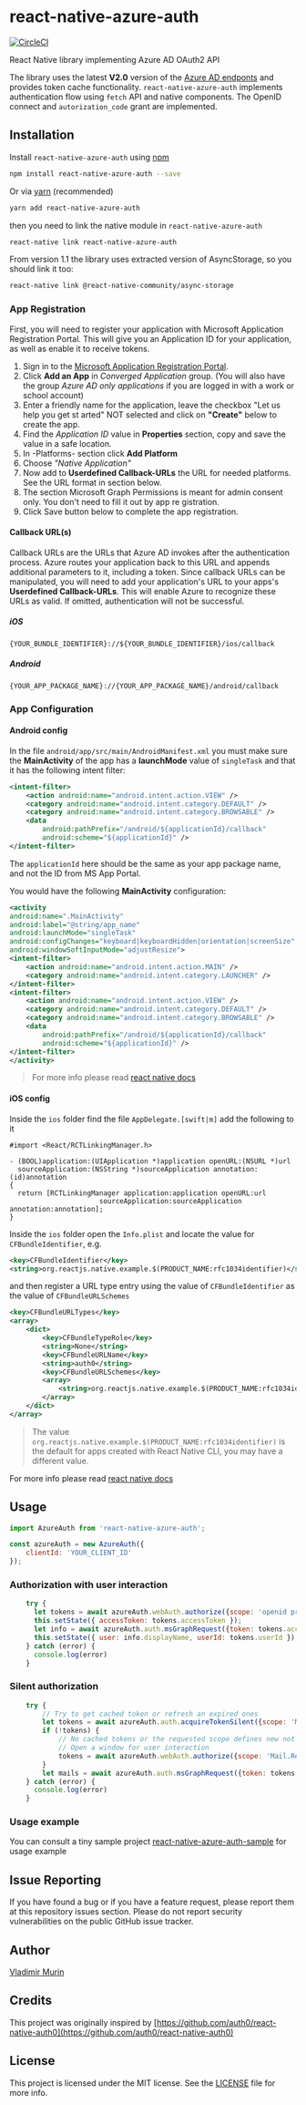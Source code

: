 # react-native-azure-auth

[![CircleCI](https://circleci.com/gh/vmurin/react-native-azure-auth.svg?style=svg)](https://circleci.com/gh/vmurin/react-native-azure-auth)

React Native library implementing Azure AD OAuth2 API

The library uses the latest __V2.0__ version of the [Azure AD endponts](https://docs.microsoft.com/en-us/azure/active-directory/develop/active-directory-v2-compare) and provides token cache functionality.
`react-native-azure-auth` implements authentication flow using `fetch` API and native components.
The OpenID connect and `autorization_code` grant are implemented.

## Installation

Install `react-native-azure-auth` using [npm](https://www.npmjs.com)

```bash
npm install react-native-azure-auth --save
```

Or via [yarn](https://yarnpkg.com/) (recommended)

```bash
yarn add react-native-azure-auth
```

then you need to link the native module in `react-native-azure-auth`

```bash
react-native link react-native-azure-auth
```

From version 1.1 the library uses extracted version of AsyncStorage, so you should link it too:

```bash
react-native link @react-native-community/async-storage
```

### App Registration

First, you will need to register your application with Microsoft Application Registration Portal. This will give you an Application ID for your application, as well as enable it to receive tokens.

1. Sign in to the [Microsoft Application Registration Portal](https://apps.dev.microsoft.com/).
1. Click **Add an App** in _Converged Application_ group. (You will also have the group _Azure AD only applications_ if you are logged in with a work or school account)
1. Enter a friendly name for the application, leave the checkbox "Let us help you get st arted" NOT selected and click on **"Create"** below to create the app.
1. Find the _Application ID_ value in **Properties** section, copy and save the value in a safe location.
1. In -Platforms- section click **Add Platform**
1. Choose _"Native Application"_
1. Now add to **Userdefined Callback-URLs** the URL for needed platforms. See the URL format in section below.
1. The section Microsoft Graph Permissions is meant for admin consent only. You don't need to fill it out by app re gistration.
1. Click Save button below to complete the app registration.

#### Callback URL(s)

Callback URLs are the URLs that Azure AD invokes after the authentication process. Azure routes your application back to this URL and appends additional parameters to it, including a token. Since callback URLs can be manipulated, you will need to add your application's URL to your apps's **Userdefined Callback-URLs**. This will enable Azure to recognize these URLs as valid. If omitted, authentication will not be successful.

##### iOS

```text
{YOUR_BUNDLE_IDENTIFIER}://${YOUR_BUNDLE_IDENTIFIER}/ios/callback
```

##### Android

```text
{YOUR_APP_PACKAGE_NAME}://{YOUR_APP_PACKAGE_NAME}/android/callback
```

### App Configuration

#### Android config

In the file `android/app/src/main/AndroidManifest.xml` you must make sure the **MainActivity** of the app has a **launchMode** value of `singleTask` and that it has the following intent filter:

```xml
<intent-filter>
    <action android:name="android.intent.action.VIEW" />
    <category android:name="android.intent.category.DEFAULT" />
    <category android:name="android.intent.category.BROWSABLE" />
    <data
        android:pathPrefix="/android/${applicationId}/callback"
        android:scheme="${applicationId}" />
</intent-filter>
```

The `applicationId` here should be the same as your app package name, and not the ID from MS App Portal.

You would have the following **MainActivity**  configuration:

```xml
<activity
android:name=".MainActivity"
android:label="@string/app_name"
android:launchMode="singleTask"
android:configChanges="keyboard|keyboardHidden|orientation|screenSize"
android:windowSoftInputMode="adjustResize">
<intent-filter>
    <action android:name="android.intent.action.MAIN" />
    <category android:name="android.intent.category.LAUNCHER" />
</intent-filter>
<intent-filter>
    <action android:name="android.intent.action.VIEW" />
    <category android:name="android.intent.category.DEFAULT" />
    <category android:name="android.intent.category.BROWSABLE" />
    <data
        android:pathPrefix="/android/${applicationId}/callback"
        android:scheme="${applicationId}" />
</intent-filter>
</activity>
```

> For more info please read [react native docs](https://facebook.github.io/react-native/docs/linking.html)

#### iOS config

Inside the `ios` folder find the file `AppDelegate.[swift|m]` add the following to it

```objc
#import <React/RCTLinkingManager.h>

- (BOOL)application:(UIApplication *)application openURL:(NSURL *)url
  sourceApplication:(NSString *)sourceApplication annotation:(id)annotation
{
  return [RCTLinkingManager application:application openURL:url
                      sourceApplication:sourceApplication annotation:annotation];
}
```

Inside the `ios` folder open the `Info.plist` and locate the value for `CFBundleIdentifier`, e.g.

```xml
<key>CFBundleIdentifier</key>
<string>org.reactjs.native.example.$(PRODUCT_NAME:rfc1034identifier)</string>
```

and then register a URL type entry using the value of `CFBundleIdentifier` as the value of `CFBundleURLSchemes`

```xml
<key>CFBundleURLTypes</key>
<array>
    <dict>
        <key>CFBundleTypeRole</key>
        <string>None</string>
        <key>CFBundleURLName</key>
        <string>auth0</string>
        <key>CFBundleURLSchemes</key>
        <array>
            <string>org.reactjs.native.example.$(PRODUCT_NAME:rfc1034identifier)</string>
        </array>
    </dict>
</array>
```

> The value `org.reactjs.native.example.$(PRODUCT_NAME:rfc1034identifier)` is the default for apps created with React Native CLI, you may have a different value.

For more info please read [react native docs](https://facebook.github.io/react-native/docs/linking.html)

## Usage

```js
import AzureAuth from 'react-native-azure-auth';

const azureAuth = new AzureAuth({
    clientId: 'YOUR_CLIENT_ID'
});
```

### Authorization with user interaction

```js
    try {
      let tokens = await azureAuth.webAuth.authorize({scope: 'openid profile User.Read Mail.Read' })
      this.setState({ accessToken: tokens.accessToken });
      let info = await azureAuth.auth.msGraphRequest({token: tokens.accessToken, path: '/me'})
      this.setState({ user: info.displayName, userId: tokens.userId })
    } catch (error) {
      console.log(error)
    }
```

### Silent authorization

```js
    try {
        // Try to get cached token or refresh an expired ones
        let tokens = await azureAuth.auth.acquireTokenSilent({scope: 'Mail.Read', userId: this.state.userId})
        if (!tokens) {
            // No cached tokens or the requested scope defines new not yet consented permissions
            // Open a window for user interaction
            tokens = await azureAuth.webAuth.authorize({scope: 'Mail.Read'})
        }
        let mails = await azureAuth.auth.msGraphRequest({token: tokens.accessToken, path: '/me/mailFolders/Inbox/messages'})
    } catch (error) {
      console.log(error)
    }
```

### Usage example

You can consult a tiny sample project [react-native-azure-auth-sample](https://github.com/vmurin/react-native-azure-auth-sample) for usage example

## Issue Reporting

If you have found a bug or if you have a feature request, please report them at this repository issues section. Please do not report security vulnerabilities on the public GitHub issue tracker.

## Author

[Vladimir Murin](https://github.com/vmurin)

## Credits

This project was originally inspired by [https://github.com/auth0/react-native-auth0](https://github.com/auth0/react-native-auth0)

## License

This project is licensed under the MIT license. See the [LICENSE](LICENSE) file for more info.
